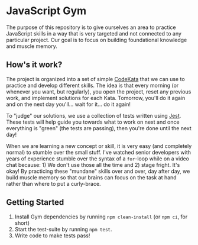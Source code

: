 # JavaScript Gym

The purpose of this repository is to give ourselves an area to practice JavaScript skills in a way that is very targeted and not connected to any particular project. Our goal is to focus on building foundational knowledge and muscle memory.

## How's it work?

The project is organized into a set of simple [CodeKata](http://codekata.com) that we can use to practice and develop different skills. The idea is that every morning (or whenever you want, but regularly), you open the project, reset any previous work, and implement solutions for each Kata. Tomorrow, you'll do it again and on the next day you'll... wait for it... do it again!

To "judge" our solutions, we use a collection of tests written using [Jest](https://jestjs.io). These tests will help guide you towards what to work on next and once everything is "green" (the tests are passing), then you're done until the next day!

When we are learning a new concept or skill, it is very easy (and completely normal) to stumble over the small stuff. I've watched senior developers with years of experience stumble over the syntax of a `for`-loop while on a video chat because: 1) We don't use those
all the time and 2) stage fright. It's okay! By practicing these "mundane" skills over and over, day after day, we build muscle memory so that our brains can focus on the task at 
hand rather than where to put a curly-brace.
## Getting Started

1. Install Gym dependencies by running `npm clean-install` (or `npm ci`, for short)
2. Start the test-suite by running `npm test`.
3. Write code to make tests pass!